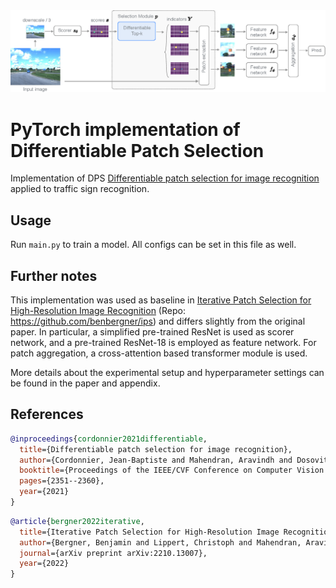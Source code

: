 <img src="dps_figure.png" width="800" />

# PyTorch implementation of Differentiable Patch Selection

Implementation of DPS [Differentiable patch selection for image recognition](https://openaccess.thecvf.com/content/CVPR2021/html/Cordonnier_Differentiable_Patch_Selection_for_Image_Recognition_CVPR_2021_paper.html) applied to traffic sign recognition.

## Usage
Run `main.py` to train a model.
All configs can be set in this file as well.

## Further notes

This implementation was used as baseline in [Iterative Patch Selection for High-Resolution Image Recognition](https://arxiv.org/abs/2210.13007) (Repo: https://github.com/benbergner/ips) and differs slightly from the original paper. In particular, a simplified pre-trained ResNet is used as scorer network, and a pre-trained ResNet-18 is employed as feature network. For patch aggregation, a cross-attention based transformer module is used.

More details about the experimental setup and hyperparameter settings can be found in the paper and appendix.

## References
```bibtex
@inproceedings{cordonnier2021differentiable,
  title={Differentiable patch selection for image recognition},
  author={Cordonnier, Jean-Baptiste and Mahendran, Aravindh and Dosovitskiy, Alexey and Weissenborn, Dirk and Uszkoreit, Jakob and Unterthiner, Thomas},
  booktitle={Proceedings of the IEEE/CVF Conference on Computer Vision and Pattern Recognition},
  pages={2351--2360},
  year={2021}
}
```

```bibtex
@article{bergner2022iterative,
  title={Iterative Patch Selection for High-Resolution Image Recognition},
  author={Bergner, Benjamin and Lippert, Christoph and Mahendran, Aravindh},
  journal={arXiv preprint arXiv:2210.13007},
  year={2022}
}
```
